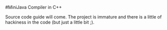 #MiniJava Compiler in C++

Source code guide will come. The project is immature and there is a little of hackiness in the code (but just a little bit ;).
